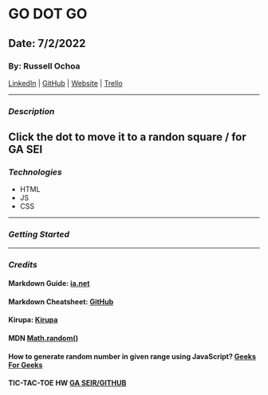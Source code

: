 # **GO DOT GO**

## **Date: 7/2/2022**

### **By: Russell Ochoa**

[LinkedIn](https://www.linkedin.com/in/russell-ochoa-7a2a9516/) | [GitHub](https://github.com/russellgochoa) | [Website](https://www.eg15m.com/) | [Trello](https://trello.com/b/eNux0e9S/russell-ochoa)

---

### **_*Description*_**

## Click the dot to move it to a randon square / for GA SEI

### **_*Technologies*_**

- HTML
- JS
- CSS

---

### **_Getting Started_**

---

### **_Credits_**

#### **Markdown Guide:** **[ia.net](https://ia.net/)**

#### **Markdown Cheatsheet:** **[GitHub](https://github.com/)**

#### **Kirupa:** **[Kirupa](https://forum.kirupa.com/)**

#### **MDN** **[Math.random()](https://developer.mozilla.org/en-US/docs/Web/JavaScript/Reference/Global_Objects/Math/random)**

#### **How to generate random number in given range using JavaScript?** **[Geeks For Geeks](https://www.geeksforgeeks.org/how-to-generate-random-number-in-given-range-using-javascript/)**

#### **TIC-TAC-TOE HW** **[GA SEIR/GITHUB](https://github.com/SEI-R-6-21/u1_hw_tic_tac_toe)**
